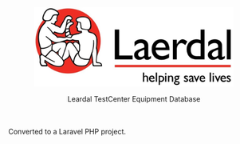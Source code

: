 <p align="center"><a href="https://laravel.com" target="_blank"><img src="public/images/Laerdal_Logo_Small.jpg" width="400"></a></p>

<p align="center">
    Leardal TestCenter Equipment Database
</p>

<br>
<br>
Converted to a Laravel PHP project. 